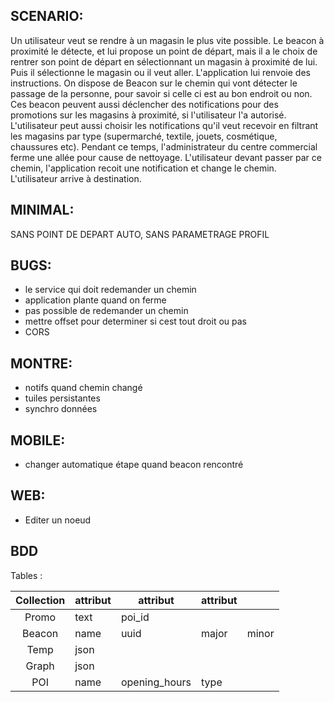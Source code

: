SCENARIO:
-
Un utilisateur veut se rendre à un magasin le plus vite possible. 
Le beacon à proximité le détecte, et lui propose un point de départ, mais il a le choix
de rentrer son point de départ en sélectionnant un magasin à proximité de lui.
Puis il sélectionne le magasin ou il veut aller.
L'application lui renvoie des instructions. On dispose de Beacon sur le chemin  qui vont détecter
le passage de la personne, pour savoir si celle ci est au bon endroit ou non. Ces beacon peuvent aussi déclencher
des notifications pour des promotions sur les magasins à proximité, si l'utilisateur l'a autorisé.
L'utilisateur peut aussi choisir les notifications qu'il veut recevoir en filtrant les magasins par type
(supermarché, textile, jouets, cosmétique, chaussures etc).
Pendant ce temps, l'administrateur du centre commercial ferme une allée pour cause de nettoyage.
L'utilisateur devant passer par ce chemin, l'application recoit une notification et change le chemin.
L'utilisateur arrive à destination.

MINIMAL:
-
SANS POINT DE DEPART AUTO,
SANS PARAMETRAGE PROFIL

BUGS:
- 
- le service qui doit redemander un chemin
- application plante quand on ferme
- pas possible de redemander un chemin
- mettre offset pour determiner si cest tout droit ou pas 
- CORS

MONTRE:
- 
- notifs quand chemin changé
- tuiles persistantes
- synchro données

MOBILE:
- 
- changer automatique étape quand beacon rencontré

WEB:
-
- Editer un noeud


BDD
-
Tables :

|   Collection  | attribut | attribut      | attribut     |         |
|:-------------:|----------|---------------|--------------|---------|
| Promo         |   text   |  poi_id       |              |         |
| Beacon        |   name   |   uuid        |  major       |   minor |
| Temp          |   json   |               |              |         |
| Graph         |   json   |               |              |         |
|   POI         |   name   | opening_hours |   type       |         |
